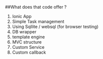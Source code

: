 ##What does that code offer ?
1. Ionic App
2. Simple Task management
3. Using Sqllite / websql (for browser testing)
4. DB wrapper
5. template engine
6. MVC structure
7. Custom Service
8. Custom callback
